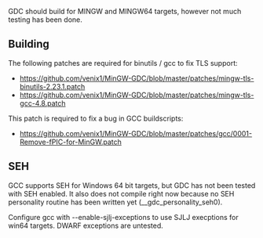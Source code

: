 GDC should build for MINGW and MINGW64 targets, however not much
testing has been done.

## Building ##

The following patches are required for binutils / gcc to fix TLS support:
 * https://github.com/venix1/MinGW-GDC/blob/master/patches/mingw-tls-binutils-2.23.1.patch
 * https://github.com/venix1/MinGW-GDC/blob/master/patches/mingw-tls-gcc-4.8.patch

This patch is required to fix a bug in GCC buildscripts:
 * https://github.com/venix1/MinGW-GDC/blob/master/patches/gcc/0001-Remove-fPIC-for-MinGW.patch

## SEH ##
GCC supports SEH for Windows 64 bit targets, but GDC has not been tested with SEH
enabled. It also does not compile right now because no SEH personality routine has
been written yet (__gdc_personality_seh0).

Configure gcc with --enable-sjlj-exceptions to use SJLJ execptions for win64 targets.
DWARF exceptions are untested.
